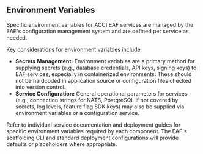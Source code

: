 ## Environment Variables

Specific environment variables for ACCI EAF services are managed by the EAF's configuration management system and are defined per service as needed.

Key considerations for environment variables include:

* **Secrets Management:** Environment variables are a primary method for supplying secrets (e.g., database credentials, API keys, signing keys) to EAF services, especially in containerized environments. These should not be hardcoded in application source or configuration files checked into version control.
* **Service Configuration:** General operational parameters for services (e.g., connection strings for NATS, PostgreSQL if not covered by secrets, log levels, feature flag SDK keys) may also be supplied via environment variables or a configuration service.

Refer to individual service documentation and deployment guides for specific environment variables required by each component. The EAF's scaffolding CLI and standard deployment configurations will provide defaults or placeholders where appropriate.
